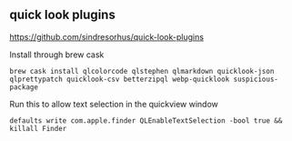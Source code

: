 ## quick look plugins
https://github.com/sindresorhus/quick-look-plugins

Install through brew cask
```
brew cask install qlcolorcode qlstephen qlmarkdown quicklook-json qlprettypatch quicklook-csv betterzipql webp-quicklook suspicious-package
```

Run this to allow text selection in the quickview window
```
defaults write com.apple.finder QLEnableTextSelection -bool true && killall Finder
```
